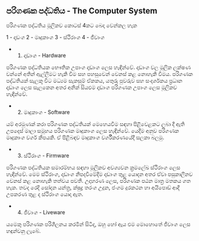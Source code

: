 ## පරිගණක පද්ධතිය - The Computer System


පරිගණක පද්ධතිය මූලිකව කොටස් 4කට බෙදා වෙන්කල හැක

1 - දෘඩංග
2 - මෘදුකාංග
3 - ස්ථිරාංග
4 - ජීවාංග
- 1. දෘඩාංග - Hardware

පරිගණක පද්ධතියක භෞතික උපාංග දෘඩාංග ලෙස හැඳින්වේ. දෘඩාංග වල මූලික ලක්ෂණ වන්නේ අතින් ඇල්ලීමට හැකි වීම සහ පහසුවෙන් වෙනස් කළ නොහැකි වීමය. පරිගණක පද්ධතියක් සැලකූ විට මධ්‍යම සැකසුම් ඒකකය, යතුරු පුවරුව සහ සංදර්ශකය ප්‍රධාන දෘඩාංග ලෙස සැලකෙන අතර අනික් සියළුම දෘඩාංග පරිගණක උපාංග ලෙස මූලිකව හැඳින්වේ.
- 2. මෘදුකාංග - Software

යම් අරමුණක් කරා පරිගණක පද්ධතියක් මෙහෙයවීම සඳහා පිළිවෙළකට ලබා දී ඇති උපදෙස් මාලා සමූහය පරිගණක මෘදුකාංග ලෙස හැඳින්වේ. යෙදීම අනුව පරිගණක මෘදුකාංග වර්ග කීපයකි. ඒ පිළිබඳව මෘදුකාංග වර්ගීකරණයේදී සලකා බලමු.
- 3. ස්ථිරාංග - Firmware

පරිගණක පද්ධතියක සමාරම්භය සඳහා මූලිකව අවශ්‍යවන ක්‍රමලේඛ ස්ථිරාංග ලෙස හැඳින්වේ. මෙම ස්ථිරාංග, දෘඩාංග නිපදවීමේදීම දෘඩාංග තුළ යොදන අතර ඒවා පසුකාලීනව වෙනස් කළ නොහැකි තත්වය පවතී. උදාහරණ ලෙස, පරිගණක පඨන මාත්‍ර මතකය ගත හැක. තවද රෙදි සෝදන යන්‍ත්‍ර, ක්ෂුද්‍ර තරංග උදුන, ජංගම දුරකථන හා අයිපොඩ් ආදී උපකරණ තුළ ද ස්ථිරාංග යොදා ඇත.
- 4. ජීවාංග - Liveware

යමෙකු පරිගණක පරිශීලනය කරමින් සිටීද, ඔහු හෝ ඇය එම මොහොතේ ජීවාංග ලෙස හඳුන්වනු ලැබේ.
